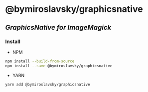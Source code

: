 # @bymiroslavsky/graphicsnative
## _GraphicsNative for ImageMagick_
   
### Install

* NPM
```sh
npm install --build-from-source
npm install --save @bymiroslavsky/graphicsnative
```
* YARN
```sh
yarn add @bymiroslavsky/graphicsnative
```